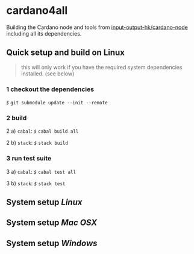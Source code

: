 # cardano4all
Building the Cardano node and tools from [input-output-hk/cardano-node](https://github.com/input-output-hk/cardano-node) including all its dependencies.

## Quick setup and build on Linux

> this will only work if you have the required system dependencies installed. (see below)

### 1 checkout the dependencies

_`$`_ `git submodule update --init --remote`

### 2 build

2 a) `cabal`:   _`$`_ `cabal build all`
  
2 b) `stack`:   _`$`_ `stack build`
  
### 3 run test suite

3 a) `cabal`:   _`$`_ `cabal test all`
  
3 b) `stack`:   _`$`_ `stack test`

## System setup *Linux*
> <tbd>
  
## System setup *Mac OSX*
> <tbd>
  
## System setup *Windows*
> <tbd>
  
